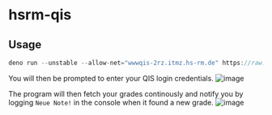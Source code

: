 # hsrm-qis

## Usage

```js
deno run --unstable --allow-net="wwwqis-2rz.itmz.hs-rm.de" https://raw.githubusercontent.com/Cazka/hsrm-qis/main/main.ts
```
You will then be prompted to enter your QIS login credentials.
![image](https://user-images.githubusercontent.com/30176357/129283321-aef16adf-8f1f-4bcc-9ee0-45fea7a88d8b.png)

The program will then fetch your grades continously and notify you by logging `Neue Note!` in the console when it found a new grade.
![image](https://user-images.githubusercontent.com/30176357/129283842-a0741835-5314-4b28-8537-5ae12ddf1e87.png)
